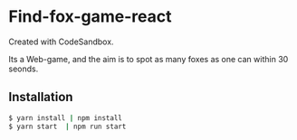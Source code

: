 # Find-fox-game-react

Created with CodeSandbox.

Its a Web-game, and the aim is to spot as many foxes as one can within 30 seonds.

## Installation

```sh
$ yarn install | npm install
$ yarn start  | npm run start
```
